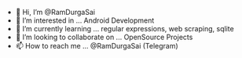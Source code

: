 - 👋 Hi, I’m @RamDurgaSai
- 👀 I’m interested in ... Android Development
- 🌱 I’m currently learning ... regular expressions, web scraping, sqlite
- 💞️ I’m looking to collaborate on ... OpenSource Projects
- 📫 How to reach me ... @RamDurgaSai (Telegram)

<!---
RamDurgaSai/RamDurgaSai is a ✨ special ✨ repository because its `README.md` (this file) appears on your GitHub profile.
You can click the Preview link to take a look at your changes.
--->
